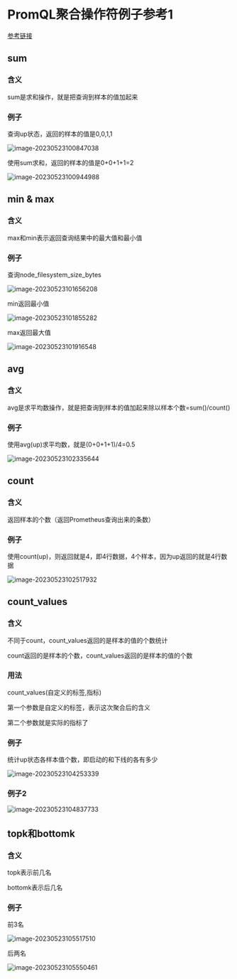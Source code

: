 # PromQL聚合操作符例子参考1

[参考链接](https://www.prometheus.wang/promql/prometheus-promql-operators-v2.html)

## sum

### 含义

sum是求和操作，就是把查询到样本的值加起来

### 例子

查询up状态，返回的样本的值是0,0,1,1

![image-20230523100847038](C:\Users\dell\AppData\Roaming\Typora\typora-user-images\image-20230523100847038.png)

使用sum求和，返回的样本的值是0+0+1+1=2

![image-20230523100944988](C:\Users\dell\AppData\Roaming\Typora\typora-user-images\image-20230523100944988.png)

## min & max

### 含义

max和min表示返回查询结果中的最大值和最小值

### 例子

查询node_filesystem_size_bytes

![image-20230523101656208](C:\Users\dell\AppData\Roaming\Typora\typora-user-images\image-20230523101656208.png)

min返回最小值

![image-20230523101855282](C:\Users\dell\AppData\Roaming\Typora\typora-user-images\image-20230523101855282.png)

max返回最大值

![image-20230523101916548](C:\Users\dell\AppData\Roaming\Typora\typora-user-images\image-20230523101916548.png)

## avg

### 含义

avg是求平均数操作，就是把查询到样本的值加起来除以样本个数=sum()/count()

### 例子

使用avg(up)求平均数，就是(0+0+1+1)/4=0.5

![image-20230523102335644](C:\Users\dell\AppData\Roaming\Typora\typora-user-images\image-20230523102335644.png)

## count

### 含义

返回样本的个数（返回Prometheus查询出来的条数）

### 例子

使用count(up)，则返回就是4，即4行数据，4个样本，因为up返回的就是4行数据

![image-20230523102517932](C:\Users\dell\AppData\Roaming\Typora\typora-user-images\image-20230523102517932.png)

## count_values

### 含义

不同于count，count_values返回的是样本的值的个数统计

count返回的是样本的个数，count_values返回的是样本的值的个数

### 用法

count_values(自定义的标签,指标)

第一个参数是自定义的标签，表示这次聚合后的含义

第二个参数就是实际的指标了

### 例子

统计up状态各样本值个数，即启动的和下线的各有多少

![image-20230523104253339](C:\Users\dell\AppData\Roaming\Typora\typora-user-images\image-20230523104253339.png)

### 例子2

![image-20230523104837733](C:\Users\dell\AppData\Roaming\Typora\typora-user-images\image-20230523104837733.png)

## topk和bottomk

### 含义

topk表示前几名

bottomk表示后几名

### 例子

前3名

![image-20230523105517510](C:\Users\dell\AppData\Roaming\Typora\typora-user-images\image-20230523105517510.png)

后两名

![image-20230523105550461](C:\Users\dell\AppData\Roaming\Typora\typora-user-images\image-20230523105550461.png)